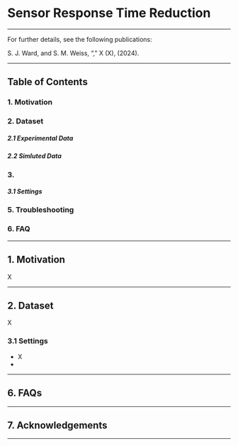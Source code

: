 # Sensor Response Time Reduction


***
For further details, see the following publications:

S. J. Ward, and S. M. Weiss, “,”  X (X), (2024).

***
## Table of Contents
### 1. Motivation
### 2. Dataset
##### 2.1 Experimental Data
##### 2.2 Simluted Data
### 3. 
##### 3.1 Settings
### 5. Troubleshooting
### 6. FAQ
***
## 1. Motivation

X
***
## 2. Dataset

X
### 3.1 Settings
- X
- 
***

## 6. FAQs

***
## 7. Acknowledgements


***
